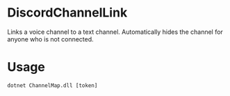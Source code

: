 # DiscordChannelLink
Links a voice channel to a text channel. Automatically hides the channel for anyone who is not connected. 

# Usage

`dotnet ChannelMap.dll [token]`
